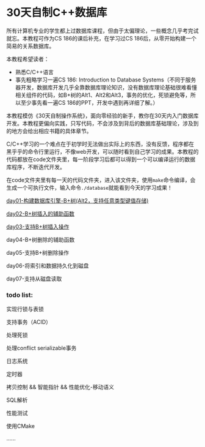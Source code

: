 # 30天自制C++数据库

所有计算机专业的学生都上过数据库课程，但由于太偏理论，一些概念几乎考完试就忘。本教程可作为CS 186的课后补充，在学习过CS 186后，从零开始构建一个简易的关系数据库。

本教程希望读者：
- 熟悉C/C++语言
- 事先粗略学习一遍CS 186: Introduction to Database Systems（不同于服务器开发，数据库开发几乎全靠数据库理论知识，没有数据库理论基础很难看懂相关组件的代码，如B+树的Alt1、Alt2和Alt3，事务的优化，死锁避免等，所以至少事先看一遍CS 186的PPT，开发中遇到再详细了解。）

本教程模仿《30天自制操作系统》，面向零经验的新手，教你在30天内入门数据库开发。本教程更偏向实践，只写代码，不会涉及到背后的数据库基础理论，涉及到的地方会给出相应书籍的具体章节。

C/C++学习的一个难点在于初学时无法做出实际上的东西，没有反馈，程序都在黑乎乎的命令行里运行，不像web开发，可以随时看到自己学习的成果。本教程的代码都放在code文件夹里，每一阶段学习后都可以得到一个可以编译运行的数据库程序，不断迭代开发。

在code文件夹里有每一天的代码文件夹，进入该文件夹，使用`make`命令编译，会生成一个可执行文件，输入命令`./database`就能看到今天的学习成果！

[day01-构建数据库引擎-B+树(Alt2，支持任意类型键值存储)](https://github.com/yuesong-feng/30dayMakeCppDatabase/blob/master/day01-构建数据库引擎-B%2B树(Alt2，支持任意类型键值存储).md)

[day02-B+树插入的辅助函数](https://github.com/yuesong-feng/30dayMakeCppDatabase/blob/main/day02-B+树插入的辅助函数.md)

[day03-支持B+树插入操作](https://github.com/yuesong-feng/30dayMakeCppDatabase/blob/main/day03-支持B+树插入操作.md)

day04-B+树删除的辅助函数

day05-支持B+树删除操作

day06-将索引和数据持久化到磁盘

day07-支持从磁盘读取

### todo list:

实现行锁与表锁

支持事务（ACID）

处理死锁

处理conflict serializable事务

日志系统

定时器

拷贝控制 && 智能指针 && 性能优化-移动语义

SQL解析

性能测试

使用CMake

......
